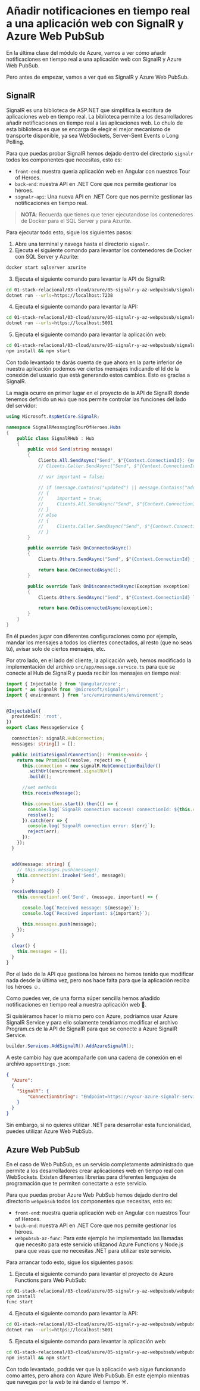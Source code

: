 # Añadir notificaciones en tiempo real a una aplicación web con SignalR y Azure Web PubSub

En la última clase del módulo de Azure, vamos a ver cómo añadir notificaciones en tiempo real a una aplicación web con SignalR y Azure Web PubSub.

Pero antes de empezar, vamos a ver qué es SignalR y Azure Web PubSub.

## SignalR

SignalR es una biblioteca de ASP.NET que simplifica la escritura de aplicaciones web en tiempo real. La biblioteca permite a los desarrolladores añadir notificaciones en tiempo real a las aplicaciones web. Lo chulo de esta biblioteca es que se encarga de elegir el mejor mecanismo de transporte disponible, ya sea WebSockets, Server-Sent Events o Long Polling.

Para que puedas probar SignalR hemos dejado dentro del directorio `signalr` todos los componentes que necesitas, esto es:

- `front-end`: nuestra queria aplicación web en Angular con nuestros Tour of Heroes.
- `back-end`: nuestra API en .NET Core que nos permite gestionar los héroes.
- `signalr-api`: Una nueva API en .NET Core que nos permite gestionar las notificaciones en tiempo real.

> **NOTA**: Recuerda que tienes que tener ejecutandose los contenedores de Docker para el SQL Server y para Azurite.


Para ejecutar todo esto, sigue los siguientes pasos:

1. Abre una terminal y navega hasta el directorio `signalr`.
2. Ejecuta el siguiente comando para levantar los contenedores de Docker con SQL Server y Azurite:

```bash
docker start sqlserver azurite
```

3. Ejecuta el siguiente comando para levantar la API de SignalR:

```bash
cd 01-stack-relacional/03-cloud/azure/05-signalr-y-az-webpubsub/signalr/signalr-api
dotnet run --urls=https://localhost:7238
```

4. Ejecuta el siguiente comando para levantar la API:

```bash
cd 01-stack-relacional/03-cloud/azure/05-signalr-y-az-webpubsub/signalr/back-end
dotnet run --urls=https://localhost:5001
```

5. Ejecuta el siguiente comando para levantar la aplicación web:

```bash
cd 01-stack-relacional/03-cloud/azure/05-signalr-y-az-webpubsub/signalr/front-end
npm install && npm start
```

Con todo levantado te darás cuenta de que ahora en la parte inferior de nuestra aplicación podemos ver ciertos mensajes indicando el Id de la conexión del usuario que está generando estos cambios. Esto es gracias a SignalR.

La magia ocurre en primer lugar en el proyecto de la API de SignalR donde tenemos definido un `Hub` que nos permite controlar las funciones del lado del servidor:

```csharp
using Microsoft.AspNetCore.SignalR;

namespace SignalRMessagingTourOfHeroes.Hubs
{
    public class SignalRHub : Hub
    {
        public void Send(string message)
        {
            Clients.All.SendAsync("Send", $"{Context.ConnectionId}: {message}");
            // Clients.Caller.SendAsync("Send", $"{Context.ConnectionId}: {message}");

            // var important = false;

            // if (message.Contains("updated") || message.Contains("added") || message.Contains("delete"))
            // {
            //     important = true;
            //     Clients.All.SendAsync("Send", $"{Context.ConnectionId}: {message}", important);
            // }
            // else
            // {
            //     Clients.Caller.SendAsync("Send", $"{Context.ConnectionId}: {message}", important);
            // }
        }

        public override Task OnConnectedAsync()
        {
            Clients.Others.SendAsync("Send", $"{Context.ConnectionId} joined");

            return base.OnConnectedAsync();
        }

        public override Task OnDisconnectedAsync(Exception exception)
        {
            Clients.Others.SendAsync("Send", $"{Context.ConnectionId} left");

            return base.OnDisconnectedAsync(exception);
        }
    }
}
```

En él puedes jugar con diferentes configuraciones como por ejemplo, mandar los mensajes a todos los clientes conectados, al resto (que no seas tú), avisar solo de ciertos mensajes, etc.

Por otro lado, en el lado del cliente, la aplicación web, hemos modificado la implementación del archivo `src/app/message.service.ts` para que se conecte al Hub de SignalR y pueda recibir los mensajes en tiempo real:

```typescript
import { Injectable } from '@angular/core';
import * as signalR from '@microsoft/signalr';
import { environment } from 'src/environments/environment';


@Injectable({
  providedIn: 'root',
})
export class MessageService {

  connection?: signalR.HubConnection;
  messages: string[] = [];

  public initiateSignalrConnection(): Promise<void> {
    return new Promise((resolve, reject) => {
      this.connection = new signalR.HubConnectionBuilder()
        .withUrl(environment.signalRUrl)
        .build();

      //set methods
      this.receiveMessage();

      this.connection.start().then(() => {
        console.log(`SignalR connection success! connectionId: ${this.connection!.connectionId}`);
        resolve();
      }).catch(err => {
        console.log(`SignalR connection error: ${err}`);
        reject(err);
      });
    });
  }


  add(message: string) {
    // this.messages.push(message);
    this.connection!.invoke('Send', message);
  }

  receiveMessage() {
    this.connection!.on('Send', (message, important) => {

      console.log(`Received message: ${message}`);
      console.log(`Received important: ${important}`);

      this.messages.push(message);
    });
  }

  clear() {
    this.messages = [];
  }
}
```

Por el lado de la API que gestiona los héroes no hemos tenido que modificar nada desde la última vez, pero nos hace falta para que la aplicación reciba los héroes ☺️.

Como puedes ver, de una forma súper sencilla hemos añadido notificaciones en tiempo real a nuestra aplicación web 🎉.

Si quisiéramos hacer lo mismo pero con Azure, podríamos usar Azure SignalR Service y para ello solamente tendríamos modificar el archivo Program.cs de la API de SignalR para que se conecte a Azure SignalR Service.

```csharp
builder.Services.AddSignalR().AddAzureSignalR();
```

A este cambio hay que acompañarle con una cadena de conexión en el archivo `appsettings.json`:

```json
{
  "Azure":
  {
    "SignalR": {
        "ConnectionString": "Endpoint=https://<your-azure-signalr-service-name>.service.signalr.net;AccessKey=<your"
    }
  }
}
```

Sin embargo, si no quieres utilizar .NET para desarrollar esta funcionalidad, puedes utilizar Azure Web PubSub.


## Azure Web PubSub

En el caso de Web PubSub, es un servicio completamente administrado que permite a los desarrolladores crear aplicaciones web en tiempo real con WebSockets. Existen diferentes librerías para diferentes lenguajes de programación que te permiten conectarte a este servicio.

Para que puedas probar Azure Web PubSub hemos dejado dentro del directorio `webpubsub` todos los componentes que necesitas, esto es:

- `front-end`: nuestra queria aplicación web en Angular con nuestros Tour of Heroes.
- `back-end`: nuestra API en .NET Core que nos permite gestionar los héroes.
- `webpubsub-az-func`: Para este ejemplo he implementado las llamadas que necesito para este servicio utilizanod Azure Functions y Node.js para que veas que no necesitas .NET para utilizar este servicio.

Para arrancar todo esto, sigue los siguientes pasos:

1. Ejecuta el siguiente comando para levantar el proyecto de Azure Functions para Web PubSub:

```bash
cd 01-stack-relacional/03-cloud/azure/05-signalr-y-az-webpubsub/webpubsub/webpubsub-az-func
npm install
func start
```

4. Ejecuta el siguiente comando para levantar la API:

```bash
cd 01-stack-relacional/03-cloud/azure/05-signalr-y-az-webpubsub/webpubsub/back-end
dotnet run --urls=https://localhost:5001
```

5. Ejecuta el siguiente comando para levantar la aplicación web:

```bash
cd 01-stack-relacional/03-cloud/azure/05-signalr-y-az-webpubsub/webpubsub/front-end
npm install && npm start
```

Con todo levantado, podrás ver que la aplicación web sigue funcionando como antes, pero ahora con Azure Web PubSub. En este ejemplo mientras que navegas por la web te irá dando el tiempo ☀️.